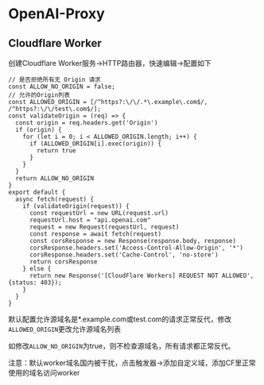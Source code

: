# OpenAI-Proxy
## Cloudflare Worker
创建Cloudflare Worker服务->HTTP路由器，快速编辑->配置如下
```
// 是否拒绝所有无 Origin 请求
const ALLOW_NO_ORIGIN = false;
// 允许的Origin列表
const ALLOWED_ORIGIN = [/^https?:\/\/.*\.example\.com$/, /^https?:\/\/test\.com$/];
const validateOrigin = (req) => {
  const origin = req.headers.get('Origin')
  if (origin) {
    for (let i = 0; i < ALLOWED_ORIGIN.length; i++) {
      if (ALLOWED_ORIGIN[i].exec(origin)) {
        return true
      }
    }
  }
  return ALLOW_NO_ORIGIN
}
export default {
  async fetch(request) {
    if (validateOrigin(request)) {
      const requestUrl = new URL(request.url)
      requestUrl.host = "api.openai.com"
      request = new Request(requestUrl, request)
      const response = await fetch(request)
      const corsResponse = new Response(response.body, response)
      corsResponse.headers.set('Access-Control-Allow-Origin', '*')
      corsResponse.headers.set('Cache-Control', 'no-store')
      return corsResponse
    } else {
      return new Response('[CloudFlare Workers] REQUEST NOT ALLOWED', {status: 403});
    }
  }
}
```
默认配置允许源域名是*.example.com或test.com的请求正常反代，修改`ALLOWED_ORIGIN`更改允许源域名列表

如修改`ALLOW_NO_ORIGIN`为true，则不检查源域名，所有请求都正常反代。

注意：默认worker域名国内被干扰，点击触发器->添加自定义域，添加CF里正常使用的域名访问worker